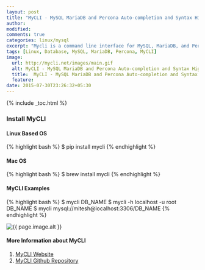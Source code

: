 ```yaml
---
layout: post
title: "MyCLI - MySQL MariaDB and Percona Auto-completion and Syntax Highlighting Tool"
author:
modified:
comments: true
categories: linux/mysql
excerpt: "Mycli is a command line interface for MySQL, MariaDB, and Percona with auto-completion and syntax highlighting."
tags: [Linux, Database, MySQL, MariaDB, Percona, MyCLI]
image:
  url: http://mycli.net/images/main.gif
  alt: MyCLI - MySQL MariaDB and Percona Auto-completion and Syntax Highlighting Tool
  title:  MyCLI - MySQL MariaDB and Percona Auto-completion and Syntax Highlighting Tool
  feature:
date: 2015-07-30T23:26:32+05:30
---
```


{% include _toc.html %}

### Install MyCLI

#### Linux Based OS
{% highlight bash %}
$ pip install mycli
{% endhighlight %}

#### Mac OS
{% highlight bash %}
$ brew install mycli
{% endhighlight %}

#### MyCLI Examples
{% highlight bash %}
$  mycli DB_NAME
$ mycli -h localhost -u root DB_NAME
$ mycli mysql://mitesh@localhost:3306/DB_NAME
{% endhighlight %}

<img src="{{ page.image.url }}" alt="{{ page.image.alt }}" title="{{ page.image.title }}">

#### More Information about MyCLI

1. <a href="http://mycli.net/"> MyCLI Website </a>
1. <a href="https://github.com/dbcli/mycli"> MyCLI Github Repository </a>
